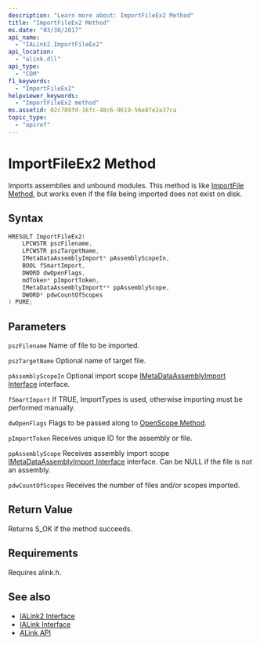 ```yaml
---
description: "Learn more about: ImportFileEx2 Method"
title: "ImportFileEx2 Method"
ms.date: "03/30/2017"
api_name:
  - "IALink2.ImportFileEx2"
api_location:
  - "alink.dll"
api_type:
  - "COM"
f1_keywords:
  - "ImportFileEx2"
helpviewer_keywords:
  - "ImportFileEx2 method"
ms.assetid: 02c789fd-16fc-48c6-9619-56e87e2a37ca
topic_type:
  - "apiref"
---
```

# ImportFileEx2 Method

Imports assemblies and unbound modules. This method is like [ImportFile Method](importfile-method.md), but works even if the file being imported does not exist on disk.

## Syntax

```cpp
HRESULT ImportFileEx2(
    LPCWSTR pszFilename,
    LPCWSTR pszTargetName,
    IMetaDataAssemblyImport* pAssemblyScopeIn,
    BOOL fSmartImport,
    DWORD dwOpenFlags,
    mdToken* pImportToken,
    IMetaDataAssemblyImport** ppAssemblyScope,
    DWORD* pdwCountOfScopes
) PURE;
```

## Parameters

 `pszFilename`
 Name of file to be imported.

 `pszTargetName`
 Optional name of target file.

 `pAssemblyScopeIn`
 Optional import scope [IMetaDataAssemblyImport Interface](../../../core/unmanaged-api/metadata/imetadataassemblyimport-interface.md) interface.

 `fSmartImport`
 If TRUE, ImportTypes is used, otherwise importing must be performed manually.

 `dwOpenFlags`
 Flags to be passed along to [OpenScope Method](../../../core/unmanaged-api/metadata/imetadatadispenser-openscope-method.md).

 `pImportToken`
 Receives unique ID for the assembly or file.

 `ppAssemblyScope`
 Receives assembly import scope [IMetaDataAssemblyImport Interface](../../../core/unmanaged-api/metadata/imetadataassemblyimport-interface.md) interface. Can be NULL if the file is not an assembly.

 `pdwCountOfScopes`
 Receives the number of files and/or scopes imported.

## Return Value

 Returns S_OK if the method succeeds.

## Requirements

 Requires alink.h.

## See also

- [IALink2 Interface](ialink2-interface.md)
- [IALink Interface](ialink-interface.md)
- [ALink API](index.md)
